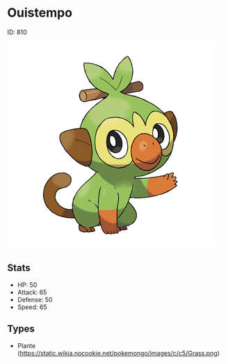 # Ouistempo


ID: 810

![](https://raw.githubusercontent.com/PokeAPI/sprites/master/sprites/pokemon/other/official-artwork/810.png "Ouistempo")

## Stats


 - HP: 50
 - Attack: 65
 - Defense: 50
 - Speed: 65

## Types


 - Plante (https://static.wikia.nocookie.net/pokemongo/images/c/c5/Grass.png)
